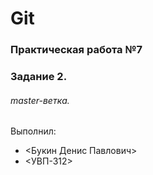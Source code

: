 # Git
### Практическая работа №7
### Задание 2.
###### master-ветка. 
 
Выполнил:
* <Букин Денис Павлович>
* <УВП-312>
